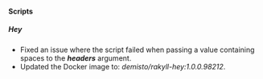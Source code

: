 
#### Scripts

##### Hey

- Fixed an issue where the script failed when passing a value containing spaces to the ***headers*** argument.
- Updated the Docker image to: *demisto/rakyll-hey:1.0.0.98212*.
